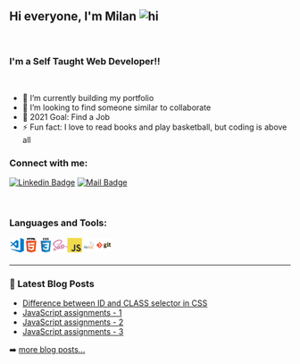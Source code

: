 ## Hi everyone, I'm Milan <img src="https://user-images.githubusercontent.com/1303154/88677602-1635ba80-d120-11ea-84d8-d263ba5fc3c0.gif" width="28px" alt="hi">

<br/>

### I'm a Self Taught Web Developer!!
<br/>

- 🌱 I’m currently building my portfolio 
- 👯 I’m looking to find someone similar to collaborate 
- 🥅 2021 Goal: Find a Job
- ⚡ Fun fact: I love to read books and play basketball, but coding is above all

### Connect with me:

[![Linkedin Badge](https://img.shields.io/badge/-milan-0e76a8?style=flat&labelColor=0e76a8&logo=linkedin&logoColor=white)](https://www.linkedin.com/in/matejic83/)   [![Mail Badge](https://img.shields.io/badge/-milanmatejicdev-c0392b?style=flat&labelColor=c0392b&logo=gmail&logoColor=white)](mailto:milanmatejicdev@gmail.com)



<br />

### Languages and Tools:

<img align="left" alt="Visual Studio Code" width="26px" src="https://raw.githubusercontent.com/github/explore/80688e429a7d4ef2fca1e82350fe8e3517d3494d/topics/visual-studio-code/visual-studio-code.png" />  <img align="left" alt="HTML5" width="26px" src="https://raw.githubusercontent.com/github/explore/80688e429a7d4ef2fca1e82350fe8e3517d3494d/topics/html/html.png" />   <img align="left" alt="CSS3" width="26px" src="https://raw.githubusercontent.com/github/explore/80688e429a7d4ef2fca1e82350fe8e3517d3494d/topics/css/css.png" />   <img align="left" alt="Sass" width="26px" src="https://raw.githubusercontent.com/github/explore/80688e429a7d4ef2fca1e82350fe8e3517d3494d/topics/sass/sass.png" />    <img align="left" alt="JavaScript" width="26px" src="https://raw.githubusercontent.com/github/explore/80688e429a7d4ef2fca1e82350fe8e3517d3494d/topics/javascript/javascript.png" /> <img align="left" alt="MySQL" width="26px" src="https://raw.githubusercontent.com/github/explore/80688e429a7d4ef2fca1e82350fe8e3517d3494d/topics/mysql/mysql.png" />  <img align="left" alt="Git" width="26px" src="https://raw.githubusercontent.com/github/explore/80688e429a7d4ef2fca1e82350fe8e3517d3494d/topics/git/git.png" />



<br />
<br />

---

### 📕 Latest Blog Posts

<!-- BLOG-POST-LIST:START -->
- [Difference between ID and CLASS selector in CSS](https://dev.to/mateja3m/difference-between-id-and-class-selector-in-css-4g84)
- [JavaScript assignments - 1](https://dev.to/mateja3m/javascript-assignments-1-cbk)
- [JavaScript assignments - 2](https://dev.to/mateja3m/javascript-assignments-2-2e4k)
- [JavaScript assignments - 3](https://dev.to/mateja3m/javascript-assignments-3-jld://dev.to/codestackr/regular-expressions-regex-crash-course-248n)

<!-- BLOG-POST-LIST:END -->

➡️ [more blog posts...](https://dev.to/dashboard) 



